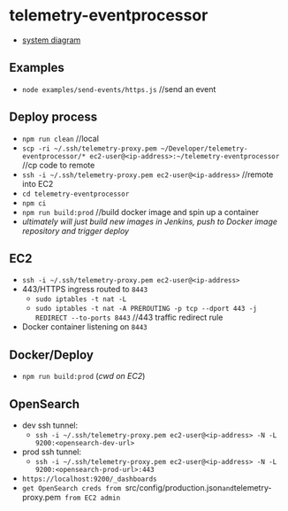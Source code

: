 # telemetry-eventprocessor

* [system diagram](architecture.pdf)

## Examples
* `node examples/send-events/https.js` //send an event

## Deploy process
* `npm run clean` //local
* `scp -ri ~/.ssh/telemetry-proxy.pem ~/Developer/telemetry-eventprocessor/* ec2-user@<ip-address>:~/telemetry-eventprocessor` //cp code to remote
* `ssh -i ~/.ssh/telemetry-proxy.pem ec2-user@<ip-address>` //remote into EC2
* `cd telemetry-eventprocessor`
* `npm ci`
* `npm run build:prod` //build docker image and spin up a container
* _ultimately will just build new images in Jenkins, push to Docker image repository and trigger deploy_


## EC2
* `ssh -i ~/.ssh/telemetry-proxy.pem ec2-user@<ip-address>`
* 443/HTTPS ingress routed to `8443`
    * `sudo iptables -t nat -L`
    * `sudo iptables -t nat -A PREROUTING -p tcp --dport 443 -j REDIRECT --to-ports 8443` //443 traffic redirect rule
* Docker container listening on `8443`

## Docker/Deploy
* `npm run build:prod` (_cwd on EC2_)

## OpenSearch
* dev ssh tunnel:
    * `ssh -i ~/.ssh/telemetry-proxy.pem ec2-user@<ip-address> -N -L 9200:<opensearch-dev-url>`
* prod ssh tunnel:
    * `ssh -i ~/.ssh/telemetry-proxy.pem ec2-user@<ip-address> -N -L 9200:<opensearch-prod-url>:443`
* `https://localhost:9200/_dashboards`
* `get OpenSearch creds from `src/config/production.json` and `telemetry-proxy.pem` from EC2 admin`